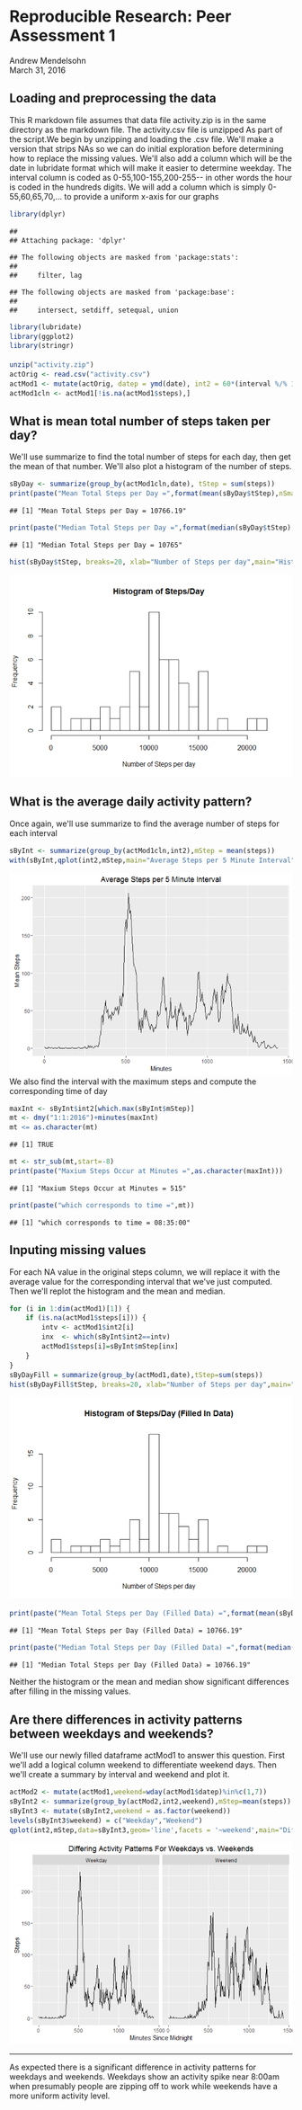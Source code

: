 # Reproducible Research: Peer Assessment 1
Andrew Mendelsohn  
March 31, 2016  


## Loading and preprocessing the data
This R markdown file assumes that data file activity.zip is in the same
directory as the markdown file. The activity.csv file is unzipped As part
of the script.We begin by unzipping and loading the
.csv file. We'll make a version that strips NAs so we can do initial exploration
before determining how to replace the missing values. We'll also add a column which will
be the date in lubridate format which will make it easier to determine weekday. The interval
column is coded as 0-55,100-155,200-255-- in other words the hour is coded in the hundreds digits.
We will add a column which is simply 0-55,60,65,70,... to provide a uniform x-axis for our graphs


```r
library(dplyr)
```

```
## 
## Attaching package: 'dplyr'
```

```
## The following objects are masked from 'package:stats':
## 
##     filter, lag
```

```
## The following objects are masked from 'package:base':
## 
##     intersect, setdiff, setequal, union
```

```r
library(lubridate)
library(ggplot2)
library(stringr)

unzip("activity.zip")
actOrig <- read.csv("activity.csv")
actMod1 <- mutate(actOrig, datep = ymd(date), int2 = 60*(interval %/% 100) + (interval %% 100) )
actMod1cln <- actMod1[!is.na(actMod1$steps),]
```


## What is mean total number of steps taken per day?
We'll use summarize to find the total number of steps for each day,
then get the mean of that number. We'll also plot a histogram of the number of steps.

```r
sByDay <- summarize(group_by(actMod1cln,date), tStep = sum(steps))
print(paste("Mean Total Steps per Day =",format(mean(sByDay$tStep),nSmall=2)))
```

```
## [1] "Mean Total Steps per Day = 10766.19"
```

```r
print(paste("Median Total Steps per Day =",format(median(sByDay$tStep),nSmall=2)))
```

```
## [1] "Median Total Steps per Day = 10765"
```

```r
hist(sByDay$tStep, breaks=20, xlab="Number of Steps per day",main="Histogram of Steps/Day")
```

![](PA1_template_files/figure-html/unnamed-chunk-2-1.png)

## What is the average daily activity pattern?
Once again, we'll use summarize to find the average number of steps for each interval

```r
sByInt <- summarize(group_by(actMod1cln,int2),mStep = mean(steps))
with(sByInt,qplot(int2,mStep,main="Average Steps per 5 Minute Interval",geom='line',xlab="Minutes",ylab = "Mean Steps"))
```

![](PA1_template_files/figure-html/unnamed-chunk-3-1.png)
We also find the interval with the maximum steps and compute the corresponding time of day

```r
maxInt <- sByInt$int2[which.max(sByInt$mStep)]
mt <- dmy("1:1:2016")+minutes(maxInt)
mt <= as.character(mt)
```

```
## [1] TRUE
```

```r
mt <- str_sub(mt,start=-8)
print(paste("Maxium Steps Occur at Minutes =",as.character(maxInt)))
```

```
## [1] "Maxium Steps Occur at Minutes = 515"
```

```r
print(paste("which corresponds to time =",mt))
```

```
## [1] "which corresponds to time = 08:35:00"
```

## Inputing missing values
For each NA value in the original steps column, we will replace it with the average value for the corresponding interval
that we've just computed. Then we'll replot the histogram and the mean and median.

```r
for (i in 1:dim(actMod1)[1]) {
    if (is.na(actMod1$steps[i])) {
        intv <- actMod1$int2[i]
        inx  <- which(sByInt$int2==intv)
        actMod1$steps[i]=sByInt$mStep[inx]
    }
}
sByDayFill = summarize(group_by(actMod1,date),tStep=sum(steps))
hist(sByDayFill$tStep, breaks=20, xlab="Number of Steps per day",main="Histogram of Steps/Day (Filled In Data)")
```

![](PA1_template_files/figure-html/unnamed-chunk-5-1.png)

```r
print(paste("Mean Total Steps per Day (Filled Data) =",format(mean(sByDayFill$tStep),nSmall=2)))
```

```
## [1] "Mean Total Steps per Day (Filled Data) = 10766.19"
```

```r
print(paste("Median Total Steps per Day (Filled Data) =",format(median(sByDayFill$tStep),nSmall=2)))
```

```
## [1] "Median Total Steps per Day (Filled Data) = 10766.19"
```
Neither the histogram or the mean and median show significant differences after filling in the missing values.

## Are there differences in activity patterns between weekdays and weekends?
We'll use our newly filled dataframe actMod1 to answer this question. First we'll add a logical
column weekend to differentiate weekend days. Then we'll create a summary by interval and weekend and plot it.

```r
actMod2 <- mutate(actMod1,weekend=wday(actMod1$datep)%in%c(1,7))
sByInt2 <- summarize(group_by(actMod2,int2,weekend),mStep=mean(steps))
sByInt3 <- mutate(sByInt2,weekend = as.factor(weekend))
levels(sByInt3$weekend) = c("Weekday","Weekend")
qplot(int2,mStep,data=sByInt3,geom='line',facets = '~weekend',main="Differing Activity Patterns For Weekdays vs. Weekends",xlab="Minutes Since Midnight",ylab="Steps")
```

![](PA1_template_files/figure-html/unnamed-chunk-6-1.png)

***
As expected there is a significant difference in activity patterns for weekdays and weekends. Weekdays show an activity spike near 8:00am when presumably people are zipping off to work while weekends have a more uniform activity level.
